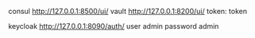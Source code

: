 consul http://127.0.0.1:8500/ui/
vault http://127.0.0.1:8200/ui/ token: token

keycloak http://127.0.0.1:8090/auth/ user admin password admin